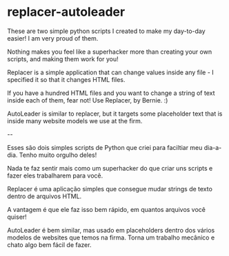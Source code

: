 # replacer-autoleader
These are two simple python scripts I created to make my day-to-day easier! I am very proud of them. 

Nothing makes you feel like a superhacker more than creating your own scripts, and making them work for you!

Replacer is a simple application that can change values inside any file - I specified it so that it changes HTML files.

If you have a hundred HTML files and you want to change a string of text inside each of them, fear not! Use Replacer, by Bernie. :)

AutoLeader is similar to replacer, but it targets some placeholder text that is inside many website models we use at the firm.

--

Esses são dois simples scripts de Python que criei para faciltiar meu dia-a-dia. Tenho muito orgulho deles!

Nada te faz sentir mais como um superhacker do que criar uns scripts e fazer eles trabalharem para você.

Replacer é uma aplicação simples que consegue mudar strings de texto dentro de arquivos HTML. 

A vantagem é que ele faz isso bem rápido, em quantos arquivos você quiser!

AutoLeader é bem similar, mas usado em placeholders dentro dos vários modelos de websites que temos na firma. Torna um trabalho mecânico e chato algo bem fácil de fazer.
